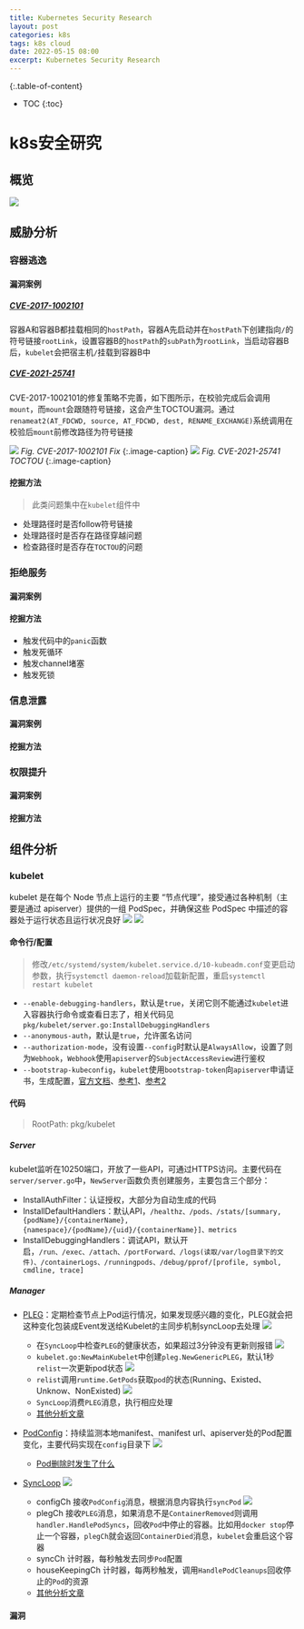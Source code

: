 ```yaml
---
title: Kubernetes Security Research
layout: post
categories: k8s
tags: k8s cloud
date: 2022-05-15 08:00
excerpt: Kubernetes Security Research
---
```


{:.table-of-content}
* TOC
{:toc}

# k8s安全研究

## 概览
![](/assets/img/k8s_sec1.jpg)

## 威胁分析

### 容器逃逸

#### 漏洞案例

##### [CVE-2017-1002101](https://noirfate.github.io/2022/04/18/k8s-env#cve-2017-1002101)
容器A和容器B都挂载相同的`hostPath`，容器A先启动并在`hostPath`下创建指向`/`的符号链接`rootLink`，设置容器B的`hostPath`的`subPath`为`rootLink`，当启动容器B后，`kubelet`会把宿主机`/`挂载到容器B中<br>

##### [CVE-2021-25741](https://noirfate.github.io/2022/04/18/k8s-env#cve-2021-25741)
CVE-2017-1002101的修复策略不完善，如下图所示，在校验完成后会调用`mount`，而`mount`会跟随符号链接，这会产生TOCTOU漏洞。通过`renameat2(AT_FDCWD, source, AT_FDCWD, dest, RENAME_EXCHANGE)`系统调用在校验后`mount`前修改路径为符号链接<br>

![](/assets/img/cve-2017-1002101-fix.jpeg)
*Fig. CVE-2017-1002101 Fix*
{:.image-caption}
![](/assets/img/cve-2021-25741-toctou.png)
*Fig. CVE-2021-25741 TOCTOU*
{:.image-caption}

#### 挖掘方法
> 此类问题集中在`kubelet`组件中

- 处理路径时是否follow符号链接
- 处理路径时是否存在路径穿越问题
- 检查路径时是否存在`TOCTOU`的问题

### 拒绝服务

#### 漏洞案例

#### 挖掘方法

- 触发代码中的`panic`函数
- 触发死循环
- 触发channel堵塞
- 触发死锁

### 信息泄露

#### 漏洞案例

#### 挖掘方法

### 权限提升

#### 漏洞案例

#### 挖掘方法

## 组件分析

### kubelet
kubelet 是在每个 Node 节点上运行的主要 “节点代理”，接受通过各种机制（主要是通过 apiserver）提供的一组 PodSpec，并确保这些 PodSpec 中描述的容器处于运行状态且运行状况良好
![](/assets/img/k8s_sec6.jpg)
![](/assets/img/k8s_sec7.png)

#### 命令行/配置
> 修改`/etc/systemd/system/kubelet.service.d/10-kubeadm.conf`变更启动参数，执行`systemctl daemon-reload`加载新配置，重启`systemctl restart kubelet`

- `--enable-debugging-handlers`，默认是`true`，关闭它则不能通过`kubelet`进入容器执行命令或查看日志了，相关代码见`pkg/kubelet/server.go:InstallDebuggingHandlers`
- `--anonymous-auth`，默认是`true`，允许匿名访问
- `--authorization-mode`，没有设置`--config`时默认是`AlwaysAllow`，设置了则为`Webhook`，`Webhook`使用`apiserver`的`SubjectAccessReview`进行鉴权
- `--bootstrap-kubeconfig`，`kubelet`使用`bootstrap-token`向`apiserver`申请证书，生成配置，[官方文档](https://kubernetes.io/zh/docs/reference/command-line-tools-reference/kubelet-tls-bootstrapping/)、[参考1](https://suraj.io/post/add-new-k8s-node-bootstrap-token/)、[参考2](https://suraj.io/post/2021/02/k8s-bootstrap-token/)

#### 代码
> RootPath: pkg/kubelet

##### Server
kubelet监听在10250端口，开放了一些API，可通过HTTPS访问。主要代码在`server/server.go`中，`NewServer`函数负责创建服务，主要包含三个部分：
- InstallAuthFilter：认证授权，大部分为自动生成的代码
- InstallDefaultHandlers：默认API，`/healthz、/pods、/stats/[summary, {podName}/{containerName}, {namespace}/{podName}/{uid}/{containerName}]、metrics`
- InstallDebuggingHandlers：调试API，默认开启，`/run、/exec、/attach、/portForward、/logs(读取/var/log目录下的文件)、/containerLogs、/runningpods、/debug/pprof/[profile, symbol, cmdline, trace]`

##### Manager

- [PLEG](https://developers.redhat.com/blog/2019/11/13/pod-lifecycle-event-generator-understanding-the-pleg-is-not-healthy-issue-in-kubernetes)：定期检查节点上Pod运行情况，如果发现感兴趣的变化，PLEG就会把这种变化包装成Event发送给Kubelet的主同步机制syncLoop去处理
![](/assets/img/k8s_sec2.png)
	- 在`SyncLoop`中检查`PLEG`的健康状态，如果超过3分钟没有更新则报错
	![](/assets/img/k8s_sec3.png)
	- `kubelet.go:NewMainKubelet`中创建`pleg.NewGenericPLEG`，默认1秒`relist`一次更新pod状态
	![](/assets/img/k8s_sec4.png)
	- `relist`调用`runtime.GetPods`获取`pod`的状态(Running、Existed、Unknow、NonExisted)
	![](/assets/img/k8s_sec5.png)
	- `SyncLoop`消费`PLEG`消息，执行相应处理
	- [其他分析文章](https://wenfeng-gao.github.io/post/k8s-pleg-source-code-analysis/)

- [PodConfig](https://developpaper.com/kubelet-source-code-analysis-monitoring-pod-changes/)：持续监测本地manifest、manifest url、apiserver处的Pod配置变化，主要代码实现在`config`目录下
![](/assets/img/k8s_sec6.png)
	- [Pod删除时发生了什么](https://wenfeng-gao.github.io/post/source-code-kubelet-what-happened-to-kubelet-when-pod-is-deleted/)
- [SyncLoop](https://www.alibabacloud.com/blog/understanding-the-kubelet-core-execution-frame_593904)
![](/assets/img/k8s_sec10.png)
	- configCh
	接收`PodConfig`消息，根据消息内容执行`syncPod`
	![](/assets/img/k8s_sec8.png)
	- plegCh
	接收`PLEG`消息，如果消息不是`ContainerRemoved`则调用`handler.HandlePodSyncs`，回收`Pod`中停止的容器。比如用`docker stop`停止一个容器，`plegCh`就会返回`ContainerDied`消息，`kubelet`会重启这个容器
	- syncCh
	计时器，每秒触发去同步`Pod`配置
	- houseKeepingCh
	计时器，每两秒触发，调用`HandlePodCleanups`回收停止的`Pod`的资源
	- [其他分析文章](https://www.cnblogs.com/luozhiyun/p/13736569.html)


#### 漏洞

